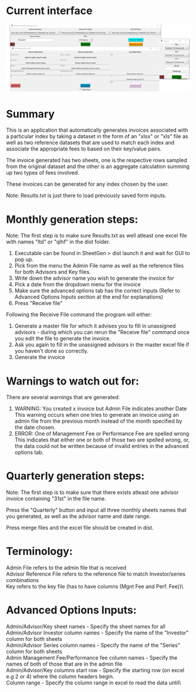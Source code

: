 # Current interface
![Image of interface 2019/09/08](https://github.com/WorstLuck/PolarStar/blob/master/Current%20Interface.png)

# Summary
This is an application that automatically generates invoices associated with a particular index by taking a dataset in the form of an "xlsx" or "xls" file as well as two reference datasets that are used to match each index and associate the appropriate fees to based on their key/value pairs.

The invoice generated has two sheets, one is the respective rows sampled from the original dataset and the other is an aggregate calculation summing up two types of fees involved.

These invoices can be generated for any index chosen by the user.

Note: Results.txt is just there to load previously saved form inputs.

# Monthly generation steps:
Note: The first step is to make sure Results.txt as well atleast one excel file with names "ltd" or "qlhf" in the dist folder.

1) Executable can be found in SheetGen > dist launch it and wait for GUI to pop up.
2) Pick from the menu the Admin File name as well as the reference files for both Advisors and Key files.
3) Write down the advisor name you wish to generate the invoice for
4) Pick a date from the dropdown menu for the invoice
5) Make sure the advanced options tab has the correct inputs (Refer to Advanced Options Inputs section at the end for explanations)
6) Press "Receive file"

Following the Receive File command the program will either:
1) Generate a master file for which it advises you to fill in unassigned advisors - during which you can rerun the "Receive file" command once you edit the file to generate the invoice.
2) Ask you again to fill in the unassigned advisors in the master excel file if you haven't done so correctly.
3) Generate the invoice

# Warnings to watch out for:
There are several warnings that are generated:
1) WARNING: You created x invoice but Admin File indicates another Date\
This warning occurs when one tries to generate an invoice using an admin file from the previous month instead of the month specified by the date chosen.
2) ERROR: One of Management Fee or Performance Fee are spelled wrong\
This indicates that either one or both of those two are spelled wrong, or, the data could not be written because of invalid entries in the advanced options tab.

# Quarterly generation steps:
Note: The first step is to make sure that there exists atleast one advisor invoice containing "31st" in the file name.

Press the "Quarterly" button and input all three monthly sheets names that you generated, as well as the advisor name and date range.

Press merge files and the excel file should be created in dist.

# Terminology:
Admin File refers to the admin file that is received\
Advisor Reference File refers to the reference file to match Investor/series combinations\
Key refers to the key file (has to have columns (Mgnt Fee and Perf. Fee))\

# Advanced Options Inputs:
Admin/Advisor/Key sheet names - Specify the sheet names for all \
Admin/Advisor Investor column names - Specify the name of the "Investor" column for both sheets\
Admin/Advisor Series column names - Specify the name of the "Series" column for both sheets\
Admin Management Fee/Performance fee column names - Specify the names of both of those that are in the admin file\
Admin/Advisor/Key columns start row - Specify the starting row (on excel e.g 2 or 4) where the column headers begin.\
Column range - Specify the column range in excel to read the data until\
